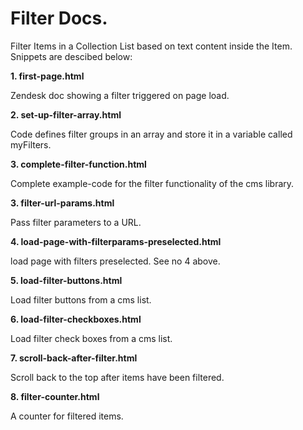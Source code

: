 # Filter Docs.


Filter Items in a Collection List based on text content inside the Item. Snippets are descibed below:

**1. first-page.html**

Zendesk doc showing a filter triggered on page load.

**2. set-up-filter-array.html**

Code defines filter groups in an array and store it in a variable called myFilters.

**3. complete-filter-function.html**

Complete example-code for the filter functionality of the cms library.

**3. filter-url-params.html**

Pass filter parameters to a URL.

**4. load-page-with-filterparams-preselected.html**

load page with filters preselected. See no 4 above.

**5. load-filter-buttons.html**

Load filter buttons from a cms list.

**6. load-filter-checkboxes.html**

Load filter check boxes from a cms list.

**7. scroll-back-after-filter.html**

Scroll back to the top after items have been filtered.

**8. filter-counter.html**

A counter for filtered items.